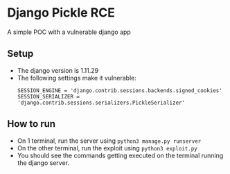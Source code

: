 # Django Pickle RCE
A simple POC with a vulnerable django app

## Setup
- The django version is 1.11.29
- The following settings make it vulnerable:
  ```
  SESSION_ENGINE = 'django.contrib.sessions.backends.signed_cookies'
  SESSION_SERIALIZER = 'django.contrib.sessions.serializers.PickleSerializer'
  ```
## How to run
- On 1 terminal, run the server using `python3 manage.py runserver`
- On the other terminal, run the exploit using `python3 exploit.py`
- You should see the commands getting executed on the terminal running the django server.

